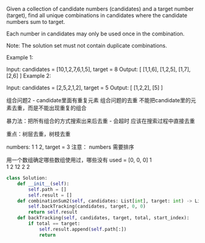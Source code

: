 Given a collection of candidate numbers (candidates) and a target number (target), find all unique combinations in candidates where the candidate numbers sum to target.

Each number in candidates may only be used once in the combination.

Note: The solution set must not contain duplicate combinations.

 

Example 1:

Input: candidates = [10,1,2,7,6,1,5], target = 8
Output: 
[
[1,1,6],
[1,2,5],
[1,7],
[2,6]
]
Example 2:

Input: candidates = [2,5,2,1,2], target = 5
Output: 
[
[1,2,2],
[5]
]


组合问题2 - candidate里面有重复元素
组合问题的去重
不能把candidate里的元素去重，而是不能出现重复的组合

暴力法：把所有组合的方式搜索出来后去重 - 会超时
应该在搜索过程中直接去重


重点：树层去重，树枝去重

numbers: 1 1 2,  target = 3
注意： numbers 需要排序

用一个数组确定哪些数组使用过，哪些没有
used = [0, 0, 0]
                            1  
                        1     2
                      12       2
                    2



```python
class Solution:
    def __init__(self):
        self.path = []
        self.result = []
    def combinationSum2(self, candidates: List[int], target: int) -> List[List[int]]:
        self.backTracking(candidates, target, 0, 0)
        return self.result
    def backTracking(self, candidates, target, total, start_index):
        if total == target:
            self.result.append(self.path[:])
            return
        
        
        
        

```